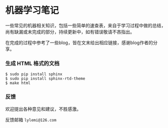 # 机器学习笔记

一些常见的机器相关知识，包括一些简单的速查表，来自于学习过程中做的总结，尚有缺漏或未完成的部分，持续更新中，如有错误敬请不吝指出。

在完成的过程中参考了一些blog，皆在文末给出相应链接，感谢blog作者的分享。

### 生成 HTML 格式的文档

```shell
$ sudo pip install sphinx
$ sudo pip install sphinx-rtd-theme
$ make html
```

### 反馈

欢迎提出各种意见和建议，不胜感激。

反馈邮箱 ``lylemi@126.com``
